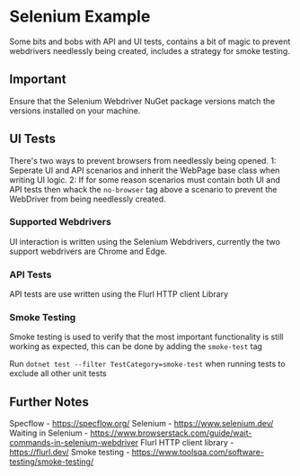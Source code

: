 # Selenium Example
Some bits and bobs with API and UI tests, contains a bit of magic to prevent webdrivers needlessly being created, includes a strategy for smoke testing.

## Important
Ensure that the Selenium Webdriver NuGet package versions match the versions installed on your machine.

## UI Tests
There's two ways to prevent browsers from needlessly being opened.
1: Seperate UI and API scenarios and inherit the WebPage base class when writing UI logic.
2: If for some reason scenarios must contain both UI and API tests then whack the `no-browser` tag above a scenario to prevent the WebDriver from being needlessly created.

### Supported Webdrivers
UI interaction is written using the Selenium Webdrivers, currently the two support webdrivers are Chrome and Edge.

### API Tests
API tests are use written using the Flurl HTTP client Library

### Smoke Testing
Smoke testing is used to verify that the most important functionality is still working as expected, this can be done by adding the `smoke-test` tag

Run `dotnet test --filter TestCategory=smoke-test` when running tests to exclude all other unit tests

## Further Notes
Specflow - https://specflow.org/
Selenium - https://www.selenium.dev/
Waiting in Selenium - https://www.browserstack.com/guide/wait-commands-in-selenium-webdriver
Flurl HTTP client library - https://flurl.dev/
Smoke testing - https://www.toolsqa.com/software-testing/smoke-testing/
